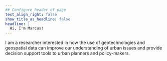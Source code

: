 ```yaml
---
## Configure header of page
text_align_right: false
show_title_as_headline: false
headline: |
  Hi, I'm Marcus!
---
```


<!-- this is a subheadline -->

I am a researcher interested in how the use of geotechnologies and geospatial data can improve our understanding of urban issues and provide decision support tools to urban planners and policy-makers. 

